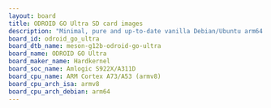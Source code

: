 ```yaml
---
layout: board
title: ODROID GO Ultra SD card images
description: "Minimal, pure and up-to-date vanilla Debian/Ubuntu arm64 SD card images for ODROID GO Ultra by Hardkernel, SoC: Amlogic S922X/A311D, CPU ISA: armv8"
board_id: odroid_go_ultra
board_dtb_name: meson-g12b-odroid-go-ultra
board_name: ODROID GO Ultra
board_maker_name: Hardkernel
board_soc_name: Amlogic S922X/A311D
board_cpu_name: ARM Cortex A73/A53 (armv8)
board_cpu_arch_isa: armv8
board_cpu_arch_debian: arm64
---
```

